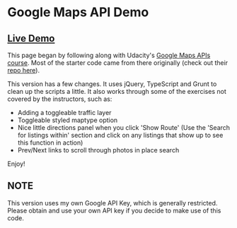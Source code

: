# Google Maps API Demo

## [Live Demo](https://michaelmcmullin.github.io/Google-Maps-API-Demo/)

This page began by following along with Udacity's [Google Maps APIs course](https://www.udacity.com/course/google-maps-apis--ud864).
Most of the starter code came from there originally (check out their [repo here](https://github.com/udacity/ud864)).

This version has a few changes. It uses jQuery, TypeScript and Grunt to clean up the scripts
a little. It also works through some of the exercises not covered by the instructors, such as:

* Adding a toggleable traffic layer
* Toggleable styled maptype option
* Nice little directions panel when you click 'Show Route' (Use the 'Search for listings within'
section and click on any listings that show up to see this function in action)
* Prev/Next links to scroll through photos in place search

Enjoy!

## NOTE
This version uses my own Google API Key, which is generally restricted. Please obtain and use your
own API key if you decide to make use of this code.
